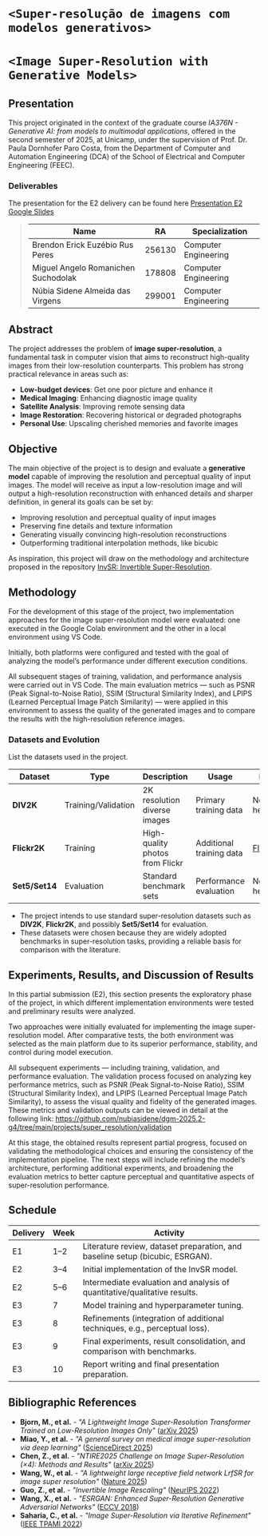# `<Super-resolução de imagens com modelos generativos>`
# `<Image Super-Resolution with Generative Models>`

## Presentation

This project originated in the context of the graduate course *IA376N - Generative AI: from models to multimodal applications*, 
offered in the second semester of 2025, at Unicamp, under the supervision of Prof. Dr. Paula Dornhofer Paro Costa, from the Department of Computer and Automation Engineering (DCA) of the School of Electrical and Computer Engineering (FEEC).

### Deliverables
The presentation for the E2 delivery can be found here [Presentation E2 Google Slides](https://docs.google.com/presentation/d/1zLd4ip43czBegF7HHgJYoS5qRbJ5Y2kQ/edit?slide=id.p1)

> |Name  | RA | Specialization|
> |--|--|--|
> | Brendon Erick Euzébio Rus Peres  | 256130  | Computer Engineering|
> | Miguel Angelo Romanichen Suchodolak | 178808 | Computer Engineering|
> | Núbia Sidene Almeida das Virgens  | 299001  | Computer Engineering|

## Abstract

The project addresses the problem of **image super-resolution**, a fundamental task in computer vision that aims to reconstruct high-quality images from their low-resolution counterparts. This problem has strong practical relevance in areas such as:
- **Low-budget devices**: Get one poor picture and enhance it
- **Medical Imaging**: Enhancing diagnostic image quality
- **Satellite Analysis**: Improving remote sensing data
- **Image Restoration**: Recovering historical or degraded photographs
- **Personal Use**: Upscaling cherished memories and favorite images 
  
## Objective

The main objective of the project is to design and evaluate a **generative model** capable of improving the resolution and perceptual quality of input images. The model will receive as input a low-resolution image and will output a high-resolution reconstruction with enhanced details and sharper definition, in general its goals can be set by:

- Improving resolution and perceptual quality of input images
- Preserving fine details and texture information
- Generating visually convincing high-resolution reconstructions
- Outperforming traditional interpolation methods, like bicubic

As inspiration, this project will draw on the methodology and architecture proposed in the repository [InvSR: Invertible Super-Resolution](https://github.com/zsyOAOA/InvSR).  

## Methodology

For the development of this stage of the project, two implementation approaches for the image super-resolution model were evaluated: one executed in the Google Colab environment and the other in a local environment using VS Code.

Initially, both platforms were configured and tested with the goal of analyzing the model’s performance under different execution conditions. 

All subsequent stages of training, validation, and performance analysis were carried out in VS Code. The main evaluation metrics — such as PSNR (Peak Signal-to-Noise Ratio), SSIM (Structural Similarity Index), and LPIPS (Learned Perceptual Image Patch Similarity) — were applied in this environment to assess the quality of the generated images and to compare the results with the high-resolution reference images.

### Datasets and Evolution
 List the datasets used in the project.  

| Dataset | Type | Description | Usage | LINK |
|---------|------|-------------|-------|-------|
| **DIV2K** | Training/Validation | 2K resolution diverse images | Primary training data | Not yet here
| **Flickr2K** | Training | High-quality photos from Flickr | Additional training data | [Flickr2K](https://www.kaggle.com/datasets/daehoyang/flickr2k?resource=download)
| **Set5/Set14** | Evaluation | Standard benchmark sets | Performance evaluation | Not yet here

  - The project intends to use standard super-resolution datasets such as **DIV2K**, **Flickr2K**, and possibly **Set5/Set14** for evaluation.  
  - These datasets were chosen because they are widely adopted benchmarks in super-resolution tasks, providing a reliable basis for comparison with the literature.  


## Experiments, Results, and Discussion of Results

In this partial submission (E2), this section presents the exploratory phase of the project, in which different implementation environments were tested and preliminary results were analyzed.

Two approaches were initially evaluated for implementing the image super-resolution model. After comparative tests, the both environment was selected as the main platform due to its superior performance, stability, and control during model execution.

All subsequent experiments — including training, validation, and performance evaluation. The validation process focused on analyzing key performance metrics, such as PSNR (Peak Signal-to-Noise Ratio), SSIM (Structural Similarity Index), and LPIPS (Learned Perceptual Image Patch Similarity), to assess the visual quality and fidelity of the generated images. These metrics and validation outputs can be viewed in detail at the following link:
https://github.com/nubiasidene/dgm-2025.2-g4/tree/main/projects/super_resolution/validation

At this stage, the obtained results represent partial progress, focused on validating the methodological choices and ensuring the consistency of the implementation pipeline. The next steps will include refining the model’s architecture, performing additional experiments, and broadening the evaluation metrics to better capture perceptual and quantitative aspects of super-resolution performance.


## Schedule  

Delivery | Week | Activity |  
|--------|------|----------|  
E1       | 1–2  | Literature review, dataset preparation, and baseline setup (bicubic, ESRGAN). |  
E2       | 3–4  | Initial implementation of the InvSR model. |  
E2       | 5–6  | Intermediate evaluation and analysis of quantitative/qualitative results. |  
E3       | 7    | Model training and hyperparameter tuning. |  
E3       | 8    | Refinements (integration of additional techniques, e.g., perceptual loss). |  
E3       | 9    | Final experiments, result consolidation, and comparison with benchmarks. |  
E3       | 10   | Report writing and final presentation preparation. |  


## Bibliographic References  
- **Bjorn, M., et al.** - *"A Lightweight Image Super-Resolution Transformer Trained on Low-Resolution Images Only"* ([arXiv 2025](https://arxiv.org/))
- **Miao, Y., et al.** - *"A general survey on medical image super-resolution via deep learning"* ([ScienceDirect 2025](https://www.sciencedirect.com/))
- **Chen, Z., et al.** - *"NTIRE2025 Challenge on Image Super-Resolution (×4): Methods and Results"* ([arXiv 2025](https://arxiv.org/))
- **Wang, W., et al.** - *"A lightweight large receptive field network LrfSR for image super resolution"* ([Nature 2025](https://www.nature.com/))
- **Guo, Z., et al.** - *"Invertible Image Rescaling"* ([NeurIPS 2022](https://proceedings.neurips.cc/))
- **Wang, X., et al.** - *"ESRGAN: Enhanced Super-Resolution Generative Adversarial Networks"* ([ECCV 2018](https://arxiv.org/))
- **Saharia, C., et al.** - *"Image Super-Resolution via Iterative Refinement"* ([IEEE TPAMI 2022](https://ieeexplore.ieee.org/))
